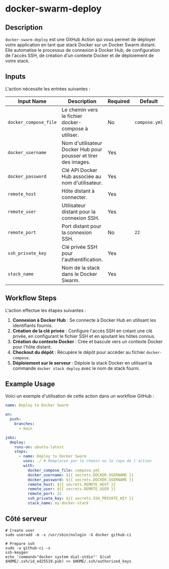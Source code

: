# docker-swarm-deploy

## Description
`docker-swarm-deploy` est une GitHub Action qui vous permet de déployer votre application en tant que stack Docker sur un Docker Swarm distant. Elle automatise le processus de connexion à Docker Hub, de configuration de l'accès SSH, de création d'un contexte Docker et de déploiement de votre stack.

## Inputs
L'action nécessite les entrées suivantes :

| Input Name            | Description                                           | Required | Default        |
|-----------------------|-------------------------------------------------------|----------|----------------|
| `docker_compose_file` | Le chemin vers le fichier docker-compose à utiliser.  | No       | `compose.yml`  |
| `docker_username`     | Nom d'utilisateur Docker Hub pour pousser et tirer des images. | Yes      |                |
| `docker_password`      | Clé API Docker Hub associée au nom d'utilisateur.     | Yes      |                |
| `remote_host`         | Hôte distant à connecter.                             | Yes      |                |
| `remote_user`         | Utilisateur distant pour la connexion SSH.            | Yes      |                |
| `remote_port`         | Port distant pour la connexion SSH.                   | No       | `22`           |
| `ssh_private_key`     | Clé privée SSH pour l'authentification.               | Yes      |                |
| `stack_name`          | Nom de la stack dans le Docker Swarm.                 | Yes      |                |

## Workflow Steps
L'action effectue les étapes suivantes :

1. **Connexion à Docker Hub** : Se connecte à Docker Hub en utilisant les identifiants fournis.
2. **Création de la clé privée** : Configure l'accès SSH en créant une clé privée, en configurant le fichier SSH et en ajoutant les hôtes connus.
3. **Création du contexte Docker** : Crée et bascule vers un contexte Docker pour l'hôte distant.
4. **Checkout du dépôt** : Récupère le dépôt pour accéder au fichier `docker-compose`.
5. **Déploiement sur le serveur** : Déploie la stack Docker en utilisant la commande `docker stack deploy` avec le nom de stack fourni.

## Example Usage
Voici un exemple d'utilisation de cette action dans un workflow GitHub :

```yaml
name: Deploy to Docker Swarm

on:
  push:
    branches:
      - main

jobs:
  deploy:
    runs-on: ubuntu-latest
    steps:
      - name: Deploy to Docker Swarm
        uses: ./ # Remplacez par le chemin ou le repo de l'action
        with:
          docker_compose_file: compose.yml
          docker_username: ${{ secrets.DOCKER_USERNAME }}
          docker_password: ${{ secrets.DOCKER_USERNAME }}
          remote_host: ${{ secrets.REMOTE_HOST }}
          remote_user: ${{ secrets.REMOTE_USER }}
          remote_port: 22
          ssh_private_key: ${{ secrets.SSH_PRIVATE_KEY }}
          stack_name: my-docker-stack
```

## Côté serveur

```shell
# Create user
sudo useradd -m -s /usr/sbin/nologin -G docker github-ci

# Prepare ssh
sudo -u github-ci -s
ssh-keygen
echo 'command="docker system dial-stdio"' $(cat $HOME/.ssh/id_ed25519.pub) >> $HOME/.ssh/authorized_keys
```